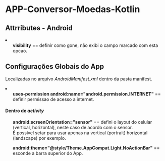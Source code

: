# APP-Conversor-Moedas-Kotlin
<h2>Attrributes - Android</h2>
<li>
  <ul><strong>visibility</strong> == definir como gone, não exibi o campo marcado com esta opcao.</ul>


</li>

<h2>Configurações Globais do App</h2>
<p>Localizadas no arquivo <em>AndroidManifest.xml</em> dentro da pasta manifest.</p>
<li>
  <ul><strong>uses-permission android:name="android.permission.INTERNET"</strong> == definir permissao de acesso a internet.</ul>
  <h4>Dentro de <em>activity</em></h4>
  <ul><strong>android:screenOrientation="sensor"</strong> == defini o layout do celular (vertical, horizontal), neste caso de acordo com o sensor.<br> É possível setar para     usar apenas na vertical (portrait) horizontal (landscape) por exemplo.</ul>
  <ul><strong>android:theme="@style/Theme.AppCompat.Light.NoActionBar"</strong> == esconde a barra superior do App.</ul>
  


</li>
